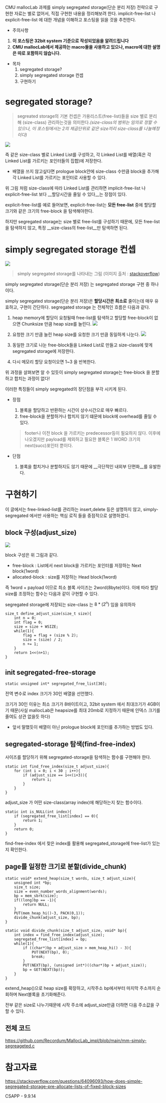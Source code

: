 CMU mallocLab 과제를 simply segregated storage(단순 분리 저장) 전략으로 구현한 자료는 별로 없어서, 직접 구현한 내용을 정리해보려 한다. implicit-free-list 나 explicit-free-list 에 대한 개념을 이해하고 포스팅을 읽을 것을 추천한다.
* 주의사항
1. __이 포스팅은 32bit system 기준으로 작성되었음을 알려드립니다__
2. __CMU mallocLab에서 제공하는 macro들을 사용하고 있으나, macro에 대한 설명은 따로 포함하지 않습니다.__
* 목차
	1. segregated storage?
	2. simply segregated storage 컨셉
   	3. 구현하기

# segregated storage?

> segreated storage의 기본 컨셉은 가용리스트(free-list)들을 size 별로 분리해 (size-class) 관리하는것을 의미한다._(size-class의 범위는 임의로 정할 수 있으나, 이 포스팅에서는 2의 제곱단위로 같은 size끼리 size-class를 나눌예정이다)_

![](https://velog.velcdn.com/images/mingyu/post/6325b195-feed-43b1-982f-79e1cc60336f/image.png)


즉 같은 size-class 별로 Linked List를 구성하고, 각 Linked List를 배열(혹은 각 Linked List를 가르키는 포인터들의 집합)에 저장한다.

+ 배열을 쓰지 않고싶다면 prologue block안에 size-class 수만큼 block을 추가해 각 Linked List를 가르키는 포인터로 사용할 수 있다. 

위 그림 처럼 size-class에 따라 Linked List를 관리하면 implicit-free-list 나 explicit-free-list 보다 __할당시간을 줄일 수 있다__는 장점이 있다.

explicit-free-list를 예로 들어보면, explicit-free-list는 __모든 free-list__ 중에 할당할 크기와 같은 크기의 free-block 을 탐색해야한다. 

하지만 segregated storage는 size 별로 free-list를 구성하기 때문에, 모든 free-list을 탐색하지 않고, 특정 __size-class의 free-list__만 탐색하면 된다.

# simply segregated storage 컨셉
![](https://velog.velcdn.com/images/mingyu/post/793124ed-a4bb-4666-812d-b522c705ae80/image.png)
> simply segregated storage를 나타내는 그림 (이미지 출처 : [stackoverflow](https://stackoverflow.com/questions/64096093/how-does-simple-segregated-storage-pre-allocate-lists-of-fixed-block-sizes))

simply segregated storage(단순 분리 저장) 는 segregated storage 구현 중 하나이다. 

simply segregated storage(단순 분리 저장)은 __할당시간은 최소로__ 줄이는데 매우 유효하고, 구현이 간단하다. segregated storage 는 전체적인 흐름은 다음과 같다. 


1. heap memory에 할당이 요청될때 free-list를 탐색하고 할당할 free-block이 없으면 Chunksize 만큼 heap size를 늘린다.
![](https://velog.velcdn.com/images/mingyu/post/7c1abc59-ac84-4a7e-a670-074de86f9e19/image.png)

2. 요청한 크기 만큼 늘린 heap size를 요청한 크기 만큼 동일하게 나눈다.
![](https://velog.velcdn.com/images/mingyu/post/0d997979-9a3f-4d28-bd2a-7fad6eac826a/image.png)

3. 동일한 크기로 나눈 free-block들을 Linked List로 만들고 size-class에 맞게 segregated storage에 저장한다.

4. 다시 메모리 할당 요청이오면 1~3 을 반복한다.

위 과정을 살펴보면 알 수 있듯이 simply segregated storage는 free-block 을 분할하고 합치는 과정이 없다! 

이러한 특징들이 simply segregated의 장단점을 부각 시키게 된다.

* 장점
	1. 블록을 할당하고 반환하는 시간이 상수시간으로 매우 빠르다.
   	2. free-block을 분할하거나 합치지 않기 떄문에 block에 overhead를 줄일 수 있다. 
    >footer나 이전 block 을 가르키는 predecessor등이 필요하지 않다. 이후에 나오겠지만 payload를 제외하고 필요한 블록은 1 WORD 크기의 next(succ)포인터 뿐이다.

* 단점
	1. 블록을 합치거나 분할하지도 않기 때문에 __극단적인 내외부 단편화__를 유발한다.



# 구현하기
이 글에서는 free-linked-list를 관리하는 insert,delete 등은 설명하지 않고, simply-segregated 에서만 사용하는 핵심 로직 들을 중점적으로 설명하겠디.

## block 구성(adjust_size)
![](https://velog.velcdn.com/images/mingyu/post/c60e92c6-cd9e-454a-8142-a580b7c580d5/image.png)

block 구성은 위 그림과 같다. 
* free-block :  List에서 next block을 가르키는 포인터를 저장하는 Next block(1word)
* allocated-block : size를 저장하는 Head block(1word)

즉 1word + payload 이므로 최소 블록 사이즈는 2word(8byte)이다. 이에 따라 할당 size를 조정하는 함수는 다음과 같이 구현할 수 있다.

segregated storage에 저장되는 size-class 는 $8*(2^n)$ 임을 유의하자

```code
size_t define_adjust_size(size_t size){
    int n = 0;
    int flag = 0;
    size = size + WSIZE;
    while(1){
        flag = flag + (size % 2);
        size = (size) / 2;
        n += 1;
    }
    return 1<<(n+1);
}
```
## init segregated-free-storage
```code
static unsigned int* segregated_free_list[30];
```
전역 변수로 index 크기가 30인 배열을 선언했다.

크기가 30인 이유는 최소 크기가 8바이트이고, 32bit system 에서 최대크기가 4GB이기 때문(사실 mallocLab은 heapsize를 최대 20mb로 지정하기 때문에 인덱스 크기를 줄여도 상관 없을듯 하다)

* 앞서 말했듯이 배열이 아닌 prologue block에 포인터를 추가하는 방법도 있다.

## segregated-storage 탐색(find-free-index)

사이즈를 할당하기 위해 segregated-storage을 탐색하는 함수를 구현해야 한다.

```code
static int find_free_index(size_t adjust_size){
    for (int i = 0; i < 30 ; i++){
        if (adjust_size == 1<<(i+3)){
            return i;
        }
    }
}
```
adjust_size 가 어떤 size-class(array index)에 해당하는지 찾는 함수이다. 
```code
static int is_NULL(int index){
    if (segregated_free_list[index] == 0){
        return 1;
    }
    return 0;
}
```
find-free-index 에서 찾은 index를 활용해 segregated_storage에 free-list가 있는지 확인한다.

## page를 일정한 크기로 분할(divide_chunk)
```code
static void* extend_heap(size_t words, size_t adjust_size){
    unsigned int *bp;
    size_t size;
    size = even_number_words_alignment(words);
    bp = mem_sbrk(size);
    if((long)bp == -1){
        return NULL;
    }
    PUT(mem_heap_hi()-3, PACK(0,1));
    divide_chunk(adjust_size, bp);
}
```
```code
static void divide_chunk(size_t adjust_size, void* bp){
    int index = find_free_index(adjust_size);
    segregated_free_list[index] = bp;
    while(1){
        if ((char*)bp + adjust_size > mem_heap_hi() - 3){
            PUT(NEXT(bp), 0);
            break;
        }
        PUT(NEXT(bp), (unsigned int*)((char*)bp + adjust_size));
        bp = GET(NEXT(bp));
    }
}
```

extend_heap()으로 heap size를 확장하고, 시작주소 bp에서부터 마지막 주소까지 순회하며 Next블록을 초기화해준다.

전부 같은 size로 나누기때문에 시작 주소에 adjust_size만큼 더하면 다음 주소값을 구할 수 있다.

## 전체 코드
https://github.com/Recordum/MallocLab_impl/blob/main/mm-simply-segreageted.c



# 참고자료
https://stackoverflow.com/questions/64096093/how-does-simple-segregated-storage-pre-allocate-lists-of-fixed-block-sizes

CSAPP - 9.9.14

